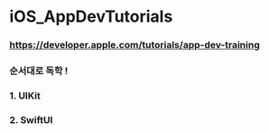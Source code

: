 # iOS_AppDevTutorials

### https://developer.apple.com/tutorials/app-dev-training 
### 순서대로 독학 !
### 1. UIKit 
### 2. SwiftUI
